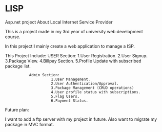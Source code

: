# LISP
Asp.net project About Local Internet Service Provider

This is a project made in my 3rd year of university web development course.

In this project I mainly create a web application to manage a ISP.

This Project Include:
                USER Section:
                        1.User Registration.
                        2.User Signup.
                        3.Package View.
                        4.Billpay Section.
                        5.Profile Update with subscribed package list.
                
               Admin Section:
                         1.User Management.
                         2.User Authentication/Approval.
                         3.Package Management (CRUD operations)
                         4.User profile status with subscriptions.
                         5.Flag Users.
                         6.Payment Status.
                      
Future plan:

I want to add a ftp server with my project in future.
Also want to migrate my package in MVC format.
                         
